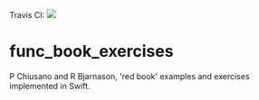 Travis CI: ![](https://travis-ci.org/leannenorthrop/func_book_exercises.svg)
# func_book_exercises
P Chiusano and R Bjarnason, 'red book' examples and exercises implemented in Swift.

